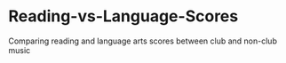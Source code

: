 # Reading-vs-Language-Scores
Comparing reading and language arts scores between club and non-club music
